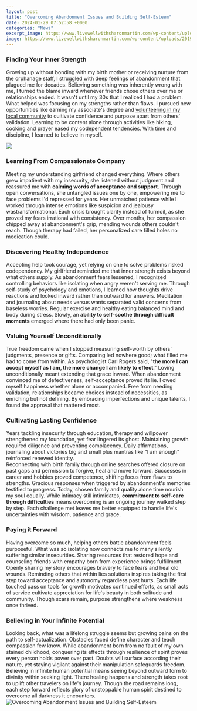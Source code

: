 ```yaml
---
layout: post
title: "Overcoming Abandonment Issues and Building Self-Esteem"
date: 2024-01-29 07:52:58 +0000
categories: "News"
excerpt_image: https://www.livewellwithsharonmartin.com/wp-content/uploads/2019/02/Heal-psychological-affects-of-abandonment.png
image: https://www.livewellwithsharonmartin.com/wp-content/uploads/2019/02/Heal-psychological-affects-of-abandonment.png
---
```


### Finding Your Inner Strength
Growing up without bonding with my birth mother or receiving nurture from the orphanage staff, I struggled with deep feelings of abandonment that plagued me for decades. Believing something was inherently wrong with me, I turned the blame inward whenever friends chose others over me or relationships ended. It wasn't until my 30s that I realized I had a problem. 
What helped was focusing on my strengths rather than flaws. I pursued new opportunities like earning my associate's degree and [volunteering in my local community](https://fistore.mysenprints.com/collection/ader) to cultivate confidence and purpose apart from others' validation. Learning to be content alone through activities like hiking, cooking and prayer eased my codependent tendencies. With time and discipline, I learned to believe in myself.

![](https://www.choosingtherapy.com/wp-content/uploads/2021/05/Signs-of-Abandonment-Issues.png)
### Learning From Compassionate Company
Meeting my understanding girlfriend changed everything. Where others grew impatient with my insecurity, she listened without judgment and reassured me with **calming words of acceptance and support**. Through open conversations, she untangled issues one by one, empowering me to face problems I'd repressed for years. 
Her unmatched patience while I worked through intense emotions like suspicion and jealousy wastransformational. Each crisis brought clarity instead of turmoil, as she proved my fears irrational with consistency. Over months, her compassion chipped away at abandonment's grip, mending wounds others couldn't reach. Though therapy had failed, her personalized care filled holes no medication could.
### Discovering Healthy Independence 
Accepting help took courage, yet relying on one to solve problems risked codependency. My girlfriend reminded me that inner strength exists beyond what others supply. As abandonment fears lessened, I recognized controlling behaviors like isolating when angry weren't serving me. 
Through self-study of psychology and emotions, I learned how thoughts drive reactions and looked inward rather than outward for answers. Meditation and journaling about needs versus wants separated valid concerns from baseless worries. Regular exercise and healthy eating balanced mind and body during stress. Slowly, an **ability to self-soothe through difficult moments** emerged where there had only been panic.
### Valuing Yourself Unconditionally  
True freedom came when I stopped measuring self-worth by others' judgments, presence or gifts. Comparing led nowhere good; what filled me had to come from within. As psychologist Carl Rogers said, "**the more I can accept myself as I am, the more change I am likely to effect**." 
Loving unconditionally meant extending that grace inward. When abandonment convinced me of defectiveness, self-acceptance proved its lie. I owed myself happiness whether alone or accompanied. Free from needing validation, relationships became choices instead of necessities, as enriching but not defining. By embracing imperfections and unique talents, I found the approval that mattered most.
### Cultivating Lasting Confidence
Years tackling insecurity through education, therapy and willpower strengthened my foundation, yet fear lingered its ghost. Maintaining growth required diligence and preventing complacency. Daily affirmations, journaling about victories big and small plus mantras like "I am enough" reinforced renewed identity.  
Reconnecting with birth family through online searches offered closure on past gaps and permission to forgive, heal and move forward. Successes in career and hobbies proved competence, shifting focus from flaws to strengths. Gracious responses when triggered by abandonment's memories testified to progress.
Today, chosen family and quality alone time nourish my soul equally. While intimacy still intimidates, **commitment to self-care through difficulties** means overcoming is an ongoing journey walked step by step. Each challenge met leaves me better equipped to handle life's uncertainties with wisdom, patience and grace.
### Paying it Forward
Having overcome so much, helping others battle abandonment feels purposeful. What was so isolating now connects me to many silently suffering similar insecurities. Sharing resources that restored hope and counseling friends with empathy born from experience brings fulfillment. 
Openly sharing my story encourages bravery to face fears and heal old wounds. Reminding others that within lies solutions inspires taking the first step toward acceptance and autonomy regardless past hurts. Each life touched pass on tools for growth motivates continued efforts, as small acts of service cultivate appreciation for life's beauty in both solitude and community. Though scars remain, purpose strengthens where weakness once thrived.
### Believing in Your Infinite Potential  
Looking back, what was a lifelong struggle seems but growing pains on the path to self-actualization. Obstacles faced define character and teach compassion few know. While abandonment born from no fault of my own stained childhood, conquering its effects through resilience of spirit proves every person holds power over past.
Doubts will surface according their nature, yet staying vigilant against their manipulation safeguards freedom. Believing in infinite human potential means seeing beyond outward form to divinity within seeking light. There healing happens and strength takes root to uplift other travelers on life's journey. Though the road remains long, each step forward reflects glory of unstoppable human spirit destined to overcome all darkness it encounters.
![Overcoming Abandonment Issues and Building Self-Esteem](https://www.livewellwithsharonmartin.com/wp-content/uploads/2019/02/Heal-psychological-affects-of-abandonment.png)
